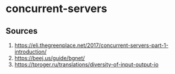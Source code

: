 # concurrent-servers

## Sources
1. https://eli.thegreenplace.net/2017/concurrent-servers-part-1-introduction/
2. https://beej.us/guide/bgnet/
3. https://tproger.ru/translations/diversity-of-input-output-io
